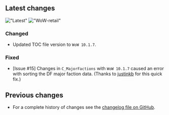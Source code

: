 ## Latest changes

[//]: <> (Rendered badges - Unfortunately most addon hosting websites do not support badges directly, but)
[//]: <> (fortunately GitHub renders them as images)

!["Latest"](https://camo.githubusercontent.com/0e6b8ffba1b2f728f4bd8b028cda54e9036036b383da17b9244c1a0d2f0e470d/68747470733a2f2f696d672e736869656c64732e696f2f62616467652f7461672d76302e31382e302d696e666f726d6174696f6e616c3f6c6f676f3d476974487562266c6f676f436f6c6f723d6c6967687467726179 "Latest release") !["WoW-retail"](https://camo.githubusercontent.com/3bcb3dbd068a460e5f5f5b97806d1e0399ea4ce10b1241081652a8cda4468610/68747470733a2f2f696d672e736869656c64732e696f2f62616467652f576f572d2d72657461696c2d31302e312e372d6f72616e6765 "Supported game version")

### Changed

- Updated TOC file version to `WoW 10.1.7`.

### Fixed

- [Issue #15] Changes in `C_MajorFactions` with `WoW 10.1.7` caused an error with sorting the DF major faction data. (Thanks to [justinkb](https://github.com/justinkb) for this quick fix.)
&nbsp;  

## Previous changes

- For a complete history of changes see the [changelog file on GitHub](https://github.com/erglo/mission-report-button-plus/blob/main/CHANGELOG.md "CHANGELOG.md").
